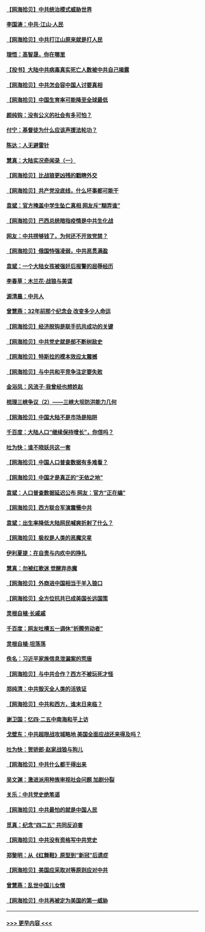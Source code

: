 #### [【网海拾贝】中共统治模式威胁世界](../pages/nsc993/n12957622.md?t=05182201) 
#### [李国涛：中共‧江山‧人民](../pages/nsc993/n12957502.md?t=05182201) 
#### [【网海拾贝】中共打江山原来就是打人民](../pages/nsc993/n12954345.md?t=05182201) 
#### [理悟：高智晟，你在哪里](../pages/nsc993/n12953115.md?t=05182201) 
#### [【投书】大陆中共病毒真实死亡人数被中共自己揭露](../pages/nsc993/n12953050.md?t=05182201) 
#### [【网海拾贝】中共怎会容中国人讨要真相](../pages/nsc993/n12952161.md?t=05182201) 
#### [【网海拾贝】中国生育率可能降至全球最低](../pages/nsc993/n12948793.md?t=05182201) 
#### [颜纯钩：没有公义的社会有多可怕？](../pages/nsc993/n12947626.md?t=05182201) 
#### [付宁：基督徒为什么应该声援法轮功？](../pages/nsc993/n12947233.md?t=05182201) 
#### [陈达：人无避雷针](../pages/nsc993/n12947098.md?t=05182201) 
#### [慧真：大陆实况奇闻录（一）](../pages/nsc993/n12945811.md?t=05182201) 
#### [【网海拾贝】比战狼更凶残的戳瞎外交](../pages/nsc993/n12945717.md?t=05182201) 
#### [【网海拾贝】共产党没底线，什么坏事都可能干](../pages/nsc993/n12942090.md?t=05182201) 
#### [袁斌：官方掩盖中学生坠亡真相 网友斥“糊弄谁”](../pages/nsc993/n12942029.md?t=05182201) 
#### [【网海拾贝】巴西总统暗指疫情是中共生化战](../pages/nsc993/n12938999.md?t=05182201) 
#### [网友：中共捞够钱了，为何还不开放党禁？](../pages/nsc993/n12938952.md?t=05182201) 
#### [【网海拾贝】俄国恃强凌弱，中共恶贯满盈](../pages/nsc993/n12936626.md?t=05182201) 
#### [袁斌：一个大陆女孩被强奸后报警的屈辱经历](../pages/nsc993/n12936547.md?t=05182201) 
#### [李春草：木兰花·战狼与美谍](../pages/nsc993/n12935995.md?t=05182201) 
#### [源清晨：中共人](../pages/nsc993/n12935589.md?t=05182201) 
#### [曾慧燕：32年前那个纪念会 改变多少人命运](../pages/nsc993/n12934233.md?t=05182201) 
#### [【网海拾贝】经济脱钩是联手抗共成功的关键](../pages/nsc993/n12934176.md?t=05182201) 
#### [【网海拾贝】中共党史就是部不断树敌史](../pages/nsc993/n12932844.md?t=05182201) 
#### [【网海拾贝】特斯拉的模本效应太震撼](../pages/nsc993/n12925626.md?t=05182201) 
#### [【网海拾贝】与中共和平竞争注定要失败](../pages/nsc993/n12923326.md?t=05182201) 
#### [金浴凤：风流子‧我曾经也想姓赵](../pages/nsc993/n12920911.md?t=05182201) 
#### [梳理三峡争议（2）——三峡大坝防洪能力几何](../pages/nsc993/n12920173.md?t=05182201) 
#### [【网海拾贝】中国大陆不是市场是陷阱](../pages/nsc993/n12920143.md?t=05182201) 
#### [千百度：大陆人口“继续保持增长”，你信吗？](../pages/nsc993/n12918946.md?t=05182201) 
#### [吐为快：谁不晓妖共这一套](../pages/nsc993/n12918941.md?t=05182201) 
#### [【网海拾贝】中国人口普查数据有多难看？](../pages/nsc993/n12917822.md?t=05182201) 
#### [【网海拾贝】中国才是真正的“无依之地”](../pages/nsc993/n12915845.md?t=05182201) 
#### [袁斌：人口普查数据延迟公布 网友：官方“正在编”](../pages/nsc993/n12915748.md?t=05182201) 
#### [【网海拾贝】西方联合军演震慑中共](../pages/nsc993/n12913466.md?t=05182201) 
#### [袁斌：出生率降低大陆网民喊爽折射了什么？](../pages/nsc993/n12913365.md?t=05182201) 
#### [【网海拾贝】极权是人类的恶魔灾星](../pages/nsc993/n12910697.md?t=05182201) 
#### [伊利夏提：在自责与内疚中的挣扎](../pages/nsc993/n12910493.md?t=05182201) 
#### [慧真：勿被红歌迷 觉醒弃赤魔](../pages/nsc993/n12910485.md?t=05182201) 
#### [【网海拾贝】外商进中国相当于羊入狼口](../pages/nsc993/n12908274.md?t=05182201) 
#### [【网海拾贝】全方位抗共已成美国长远国策](../pages/nsc993/n12906878.md?t=05182201) 
#### [灵根自植‧长戚戚](../pages/nsc993/n12905585.md?t=05182201) 
#### [千百度：网友吐槽五一调休“折腾劳动者”](../pages/nsc993/n12905934.md?t=05182201) 
#### [灵根自植‧坦荡荡](../pages/nsc993/n12905562.md?t=05182201) 
#### [佚名：习近平家族信息泄漏案的荒唐](../pages/nsc993/n12904705.md?t=05182201) 
#### [【网海拾贝】与中共合作？西方不被玩死才怪](../pages/nsc993/n12903873.md?t=05182201) 
#### [郑纯清：中共毁灭全人类的活铁证](../pages/nsc993/n12903785.md?t=05182201) 
#### [【网海拾贝】中共和西方，谁末日来临？](../pages/nsc993/n12903482.md?t=05182201) 
#### [谢卫国：忆四‧二五中南海和平上访](../pages/nsc993/n12902192.md?t=05182201) 
#### [戈壁东：中共超限战攻城略地 美国全面应战还来得及吗？](../pages/nsc993/n12902297.md?t=05182201) 
#### [吐为快：贺骄郎‧赵家战狼与狗儿](../pages/nsc993/n12902280.md?t=05182201) 
#### [【网海拾贝】中共什么都干得出来](../pages/nsc993/n12897500.md?t=05182201) 
#### [吴文渊：激进派用种族审视社会问题 加剧分裂](../pages/nsc993/n12893881.md?t=05182201) 
#### [关乐：中共党史绝笔谣](../pages/nsc993/n12897270.md?t=05182201) 
#### [【网海拾贝】中共最怕的就是中国人民](../pages/nsc993/n12894705.md?t=05182201) 
#### [觅真：纪念“四二五” 共同反迫害](../pages/nsc993/n12894553.md?t=05182201) 
#### [【网海拾贝】中共没有资格写中共党史](../pages/nsc993/n12892231.md?t=05182201) 
#### [郑黎明：从《红舞鞋》原型到“新冠”后遗症](../pages/nsc993/n12890469.md?t=05182201) 
#### [【网海拾贝】美国应采取对等原则应对中共](../pages/nsc993/n12889176.md?t=05182201) 
#### [曾慧燕：乱世中国儿女情](../pages/nsc993/n12887931.md?t=05182201) 
#### [【网海拾贝】中共再被定为美国的第一威胁](../pages/nsc993/n12887580.md?t=05182201) 

----
#### [ >>> 更早内容 <<< ](../indexes/nsc993-earlier.md)
